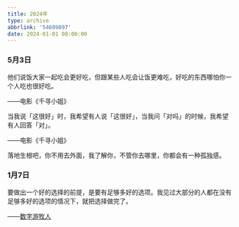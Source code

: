 ```yaml
---
title: 2024年
type: archive
abbrlink: '54609897'
date: 2024-01-01 00:00:00
---
```


### 5月3日

他们说饭大家一起吃会更好吃，但跟某些人吃会让饭更难吃，好吃的东西哪怕你一个人吃也很好吃。

——电影《千寻小姐》

当我说「这很好」时，我希望有人说「这很好」，当我问「对吗」的时候，我希望有人回答「对」。

——电影《千寻小姐》

落地生根吧，你不用去外面，我了解你，不管你去哪里，你都会有一种孤独感。

### 1月7日

要做出一个好的选择的前提，是要有足够多好的选项。我见过大部分的人都在没有足够多好的选项的情况下，就把选择做完了。

——[数字游牧人](https://www.bilibili.com/video/BV1gt4y1Z7EJ)
